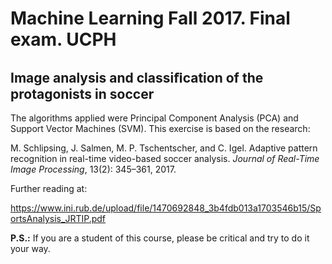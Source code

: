# Machine Learning Fall 2017. Final exam. UCPH #

## Image analysis and classiﬁcation of the protagonists in soccer ##

The algorithms applied were Principal Component Analysis (PCA) and Support Vector Machines (SVM). This exercise is based on the research:<br/>

M. Schlipsing, J. Salmen, M. P. Tschentscher, and C. Igel. Adaptive pattern recognition in real-time video-based soccer 
analysis. *Journal of Real-Time Image Processing*, 13(2): 345–361, 2017.

Further reading at: 

https://www.ini.rub.de/upload/file/1470692848_3b4fdb013a1703546b15/SportsAnalysis_JRTIP.pdf

**P.S.:** If you are a student of this course, please be critical and try to do it your way.

